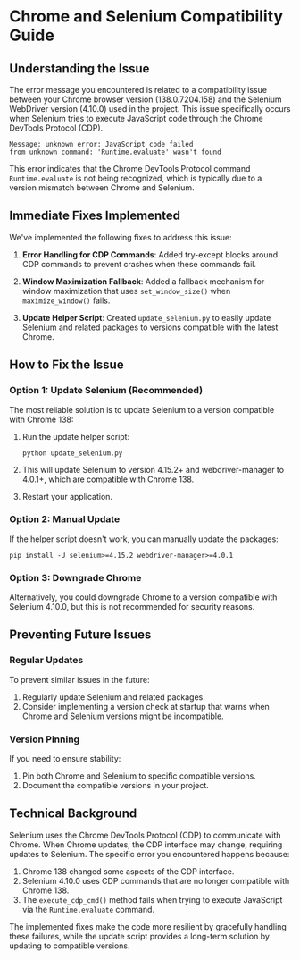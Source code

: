 # Chrome and Selenium Compatibility Guide

## Understanding the Issue

The error message you encountered is related to a compatibility issue between your Chrome browser version (138.0.7204.158) and the Selenium WebDriver version (4.10.0) used in the project. This issue specifically occurs when Selenium tries to execute JavaScript code through the Chrome DevTools Protocol (CDP).

```
Message: unknown error: JavaScript code failed
from unknown command: 'Runtime.evaluate' wasn't found
```

This error indicates that the Chrome DevTools Protocol command `Runtime.evaluate` is not being recognized, which is typically due to a version mismatch between Chrome and Selenium.

## Immediate Fixes Implemented

We've implemented the following fixes to address this issue:

1. **Error Handling for CDP Commands**: Added try-except blocks around CDP commands to prevent crashes when these commands fail.

2. **Window Maximization Fallback**: Added a fallback mechanism for window maximization that uses `set_window_size()` when `maximize_window()` fails.

3. **Update Helper Script**: Created `update_selenium.py` to easily update Selenium and related packages to versions compatible with the latest Chrome.

## How to Fix the Issue

### Option 1: Update Selenium (Recommended)

The most reliable solution is to update Selenium to a version compatible with Chrome 138:

1. Run the update helper script:
   ```
   python update_selenium.py
   ```

2. This will update Selenium to version 4.15.2+ and webdriver-manager to 4.0.1+, which are compatible with Chrome 138.

3. Restart your application.

### Option 2: Manual Update

If the helper script doesn't work, you can manually update the packages:

```
pip install -U selenium>=4.15.2 webdriver-manager>=4.0.1
```

### Option 3: Downgrade Chrome

Alternatively, you could downgrade Chrome to a version compatible with Selenium 4.10.0, but this is not recommended for security reasons.

## Preventing Future Issues

### Regular Updates

To prevent similar issues in the future:

1. Regularly update Selenium and related packages.
2. Consider implementing a version check at startup that warns when Chrome and Selenium versions might be incompatible.

### Version Pinning

If you need to ensure stability:

1. Pin both Chrome and Selenium to specific compatible versions.
2. Document the compatible versions in your project.

## Technical Background

Selenium uses the Chrome DevTools Protocol (CDP) to communicate with Chrome. When Chrome updates, the CDP interface may change, requiring updates to Selenium. The specific error you encountered happens because:

1. Chrome 138 changed some aspects of the CDP interface.
2. Selenium 4.10.0 uses CDP commands that are no longer compatible with Chrome 138.
3. The `execute_cdp_cmd()` method fails when trying to execute JavaScript via the `Runtime.evaluate` command.

The implemented fixes make the code more resilient by gracefully handling these failures, while the update script provides a long-term solution by updating to compatible versions.